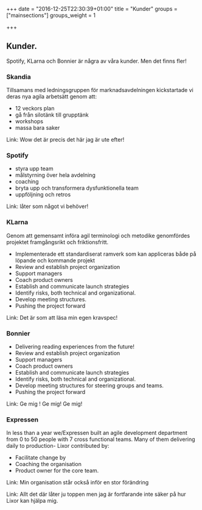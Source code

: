 +++
date = "2016-12-25T22:30:39+01:00"
title = "Kunder"
groups = ["mainsections"]
groups_weight = 1

+++

## Kunder.
Spotify, KLarna och Bonnier är några av våra kunder. Men det finns fler!
<!--more-->

### Skandia
Tillsamans med ledningsgruppen för marknadsavdelningen kickstartade vi deras nya agila arbetsätt genom att:

* 12 veckors plan
* gå från silotänk till grupptänk
* workshops
* massa bara saker

Link: Wow det är precis det här jag är ute efter!

### Spotify

* styra upp team
* målstyrning över hela avdelning
* coaching
* bryta upp och transformera dysfunktionella team
* uppföljning och retros

Link: låter som något vi behöver!

### KLarna
Genom att gemensamt införa agil terminologi och metodike genomfördes projektet framgångsrikt och friktionsfritt. 

* Implementerade ett standardiserat ramverk som kan appliceras både på löpande och kommande projekt
* Review and establish project organization
* Support managers
* Coach product owners
* Establish and communicate launch strategies
* Identify risks, both technical and organizational.
* Develop meeting structures.
* Pushing the project forward

Link: Det är som att läsa min egen kravspec!

### Bonnier

* Delivering reading experiences from the future!
* Review and establish project organization
* Support managers
* Coach product owners
* Establish and communicate launch strategies
* Identify risks, both technical and organizational.
* Develop meeting structures for steering groups and teams.
* Pushing the project forward

Link: Ge mig ! Ge mig! Ge mig!

### Expressen
In less than a year we/Expressen built an agile development department from 0 to 50 people with 7 cross functional teams. Many of them delivering daily to production- Lixor contributed by:

* Facilitate change by 
* Coaching the organisation
* Product owner for the core team.

Link: Min organisation står också inför en stor förändring

Link: Allt det där låter ju toppen men jag är fortfarande inte säker på hur Lixor kan hjälpa mig.





